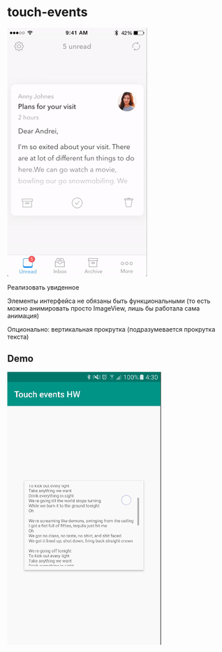 # touch-events

![](https://github.com/AudasViator/touch-events/raw/master/Animation.gif)

Реализовать увиденное

Элементы интерфейса не обязаны быть функциональными (то есть можно анимировать просто ImageView, лишь бы работала сама анимация)

Опционально: вертикальная прокрутка (подразумевается прокрутка текста)

## Demo

![](demo.gif)
